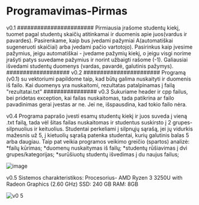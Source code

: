 # Programavimas-Pirmas

v0.1 
#######################
Pirmiausia įrašome studentų kiekį, tuomet pagal studentų skaičių atitinkamai ir duomenis apie juos(vardus ir pavardes). Pasirenkame, kaip bus įvedami pažymiai A(automatiškai sugeneruoti skaičiai) arba įvedami pačio vartotojo). Pasirinkus kaip įvesime pažymius, jeigu automatiškai - įvedame pažymių kiekį, o jeigu visgi norime įrašyti patys suvedame pažymius ir norint užbaigti rašome (-1). Galiausiai išvedami studentų duomenys (vardas, pavardė, galutinis pažymys).
###################
v0.2 
#######################
Programą (v0.1) su vektoriumi papildome taip, kad būtų galima nuskaityti ir duomenis iš failo. Kai duomenys yra nuskaitomi, rezultatas patalpinamas į failą "rezultatai.txt"
################
v0.3 
Sukuriame header ir cpp failus, bei pridetas exception, kai failas nuskaitomas, tada patikrina ar failo pavadinimas gerai įvestas ar ne. Jei ne, išspausdina, kad tokio failo nėra.

v0.4
Programa paprašo įvesti esamų studentų kiekį ir juos suveda į vieną .txt failą, tada vėl šitas failas nuskaitomas ir studentus suskirsto į 2 grupes- silpnuolius ir keituolius. Studentai perkeliami į silpnųjų sąrašą, jei jų vidurkis mažesnis už 5, į kietuolių sąrašą patenka studentai, kurių galutinis balas 5 arba daugiau.
Taip pat veikia programos veikimo greičio (spartos) analizė:
*failų kūrimas;
*duomenų nuskaitymas iš failų;
*studentų rūšiavimas į dvi grupes/kategorijas;
*surūšiuotų studentų išvedimas į du naujus failus;

![image](https://user-images.githubusercontent.com/90028851/139395480-ee1a57cd-4eaf-49d1-bfd9-f5e79223eecf.png)


v0.5
Sistemos charakteristikos:
Procesorius-	AMD Ryzen 3 3250U with Radeon Graphics (2.60 GHz)
SSD: 240 GB
RAM: 8GB 

![v0 5](https://user-images.githubusercontent.com/90028851/140510548-83784251-7f60-4f13-a0ec-26126abf9dbd.png)
